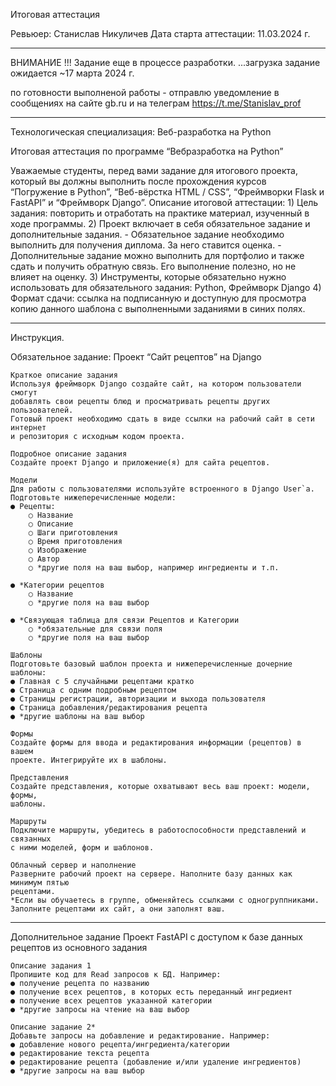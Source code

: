 Итоговая аттестация

Ревьюер: Станислав Никуличев
Дата старта аттестации: 11.03.2024 г.

------------------------------------------------------------------------------
ВНИМАНИЕ !!!
Задание еще в процессе разработки.
...загрузка задание ожидается ~17 марта 2024 г.

по готовности выполненой работы - отправлю уведомление в сообщениях на сайте gb.ru
и на телеграм https://t.me/Stanislav_prof

------------------------------------------------------------------------------
Технологическая специализация:
Веб-разработка на Python

Итоговая аттестация по программе
“Вебразработка на Python”

Уважаемые студенты, перед вами задание для итогового проекта, который вы
должны выполнить после прохождения курсов “Погружение в Python”,
“Веб-вёрстка HTML / CSS”, “Фреймворки Flask и FastAPI” и “Фреймворк Django”.
    Описание итоговой аттестации:
    1) Цель задания: повторить и отработать на практике материал, изученный в ходе
    программы.
    2) Проект включает в себя обязательное задание и дополнительные задания.
    - Обязательное задание необходимо выполнить для получения диплома.
    За него ставится оценка.
    - Дополнительные задание можно выполнить для портфолио и также
    сдать и получить обратную связь. Его выполнение полезно, но не
    влияет на оценку.
    3) Инструменты, которые обязательно нужно использовать для обязательного
    задания: Python, Фреймворк Django
    4) Формат сдачи: ссылка на подписанную и доступную для просмотра копию
    данного шаблона с выполненными заданиями в синих полях.
    
---------------------------------------------------------------------------------    
Инструкция.

Обязательное задание: Проект “Сайт рецептов” на Django

    Краткое описание задания
    Используя фреймворк Django создайте сайт, на котором пользователи смогут
    добавлять свои рецепты блюд и просматривать рецепты других пользователей.
    Готовый проект необходимо сдать в виде ссылки на рабочий сайт в сети интернет
    и репозитория с исходным кодом проекта.

    Подробное описание задания
    Создайте проект Django и приложение(я) для сайта рецептов.

    Модели
    Для работы с пользователями используйте встроенного в Django User`a.
    Подготовьте нижеперечисленные модели:
    ● Рецепты:
        ○ Название
        ○ Описание
        ○ Шаги приготовления
        ○ Время приготовления
        ○ Изображение
        ○ Автор
        ○ *другие поля на ваш выбор, например ингредиенты и т.п.
    
    ● *Категории рецептов
        ○ Название
        ○ *другие поля на ваш выбор

    ● *Связующая таблица для связи Рецептов и Категории
        ○ *обязательные для связи поля
        ○ *другие поля на ваш выбор

    Шаблоны
    Подготовьте базовый шаблон проекта и нижеперечисленные дочерние шаблоны:
    ● Главная с 5 случайными рецептами кратко
    ● Страница с одним подробным рецептом
    ● Страницы регистрации, авторизации и выхода пользователя
    ● Страница добавления/редактирования рецепта
    ● *другие шаблоны на ваш выбор

    Формы
    Создайте формы для ввода и редактирования информации (рецептов) в вашем
    проекте. Интегрируйте их в шаблоны.

    Представления
    Создайте представления, которые охватывают весь ваш проект: модели, формы,
    шаблоны.

    Маршруты
    Подключите маршруты, убедитесь в работоспособности представлений и связанных
    с ними моделей, форм и шаблонов.

    Облачный сервер и наполнение
    Разверните рабочий проект на сервере. Наполните базу данных как минимум пятью
    рецептами.
    *Если вы обучаетесь в группе, обменяйтесь ссылками с одногруппниками.
    Заполните рецептами их сайт, а они заполнят ваш.


-------------------------
Дополнительное задание
    Проект FastAPI с доступом к базе данных рецептов из основного задания

    Описание задания 1
    Пропишите код для Read запросов к БД. Например:
    ● получение рецепта по названию
    ● получение всех рецептов, в которых есть переданный ингредиент
    ● получение всех рецептов указанной категории
    ● *другие запросы на чтение на ваш выбор

    Описание задание 2*
    Добавьте запросы на добавление и редактирование. Например:
    ● добавление нового рецепта/ингредиента/категории
    ● редактирование текста рецепта
    ● редактирование рецепта (добавление и/или удаление ингредиентов)
    ● *другие запросы на ваш выбор